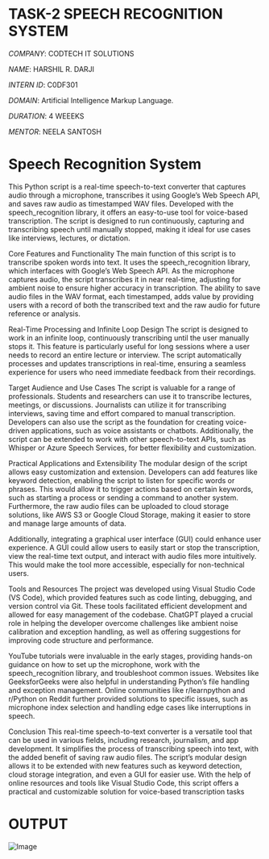 # TASK-2 SPEECH RECOGNITION SYSTEM

*COMPANY*: CODTECH IT SOLUTIONS

*NAME*: HARSHIL R. DARJI

*INTERN ID*: C0DF301

*DOMAIN*: Artificial Intelligence Markup Language.

*DURATION*: 4 WEEEKS

*MENTOR*: NEELA SANTOSH

# Speech Recognition System

This Python script is a real-time speech-to-text converter that captures audio through a microphone, transcribes it using Google’s Web Speech API, and saves raw audio as timestamped WAV files. Developed with the speech_recognition library, it offers an easy-to-use tool for voice-based transcription. The script is designed to run continuously, capturing and transcribing speech until manually stopped, making it ideal for use cases like interviews, lectures, or dictation.

Core Features and Functionality
The main function of this script is to transcribe spoken words into text. It uses the speech_recognition library, which interfaces with Google’s Web Speech API. As the microphone captures audio, the script transcribes it in near real-time, adjusting for ambient noise to ensure higher accuracy in transcription. The ability to save audio files in the WAV format, each timestamped, adds value by providing users with a record of both the transcribed text and the raw audio for future reference or analysis.

Real-Time Processing and Infinite Loop Design
The script is designed to work in an infinite loop, continuously transcribing until the user manually stops it. This feature is particularly useful for long sessions where a user needs to record an entire lecture or interview. The script automatically processes and updates transcriptions in real-time, ensuring a seamless experience for users who need immediate feedback from their recordings.

Target Audience and Use Cases
The script is valuable for a range of professionals. Students and researchers can use it to transcribe lectures, meetings, or discussions. Journalists can utilize it for transcribing interviews, saving time and effort compared to manual transcription. Developers can also use the script as the foundation for creating voice-driven applications, such as voice assistants or chatbots. Additionally, the script can be extended to work with other speech-to-text APIs, such as Whisper or Azure Speech Services, for better flexibility and customization.

Practical Applications and Extensibility
The modular design of the script allows easy customization and extension. Developers can add features like keyword detection, enabling the script to listen for specific words or phrases. This would allow it to trigger actions based on certain keywords, such as starting a process or sending a command to another system. Furthermore, the raw audio files can be uploaded to cloud storage solutions, like AWS S3 or Google Cloud Storage, making it easier to store and manage large amounts of data.

Additionally, integrating a graphical user interface (GUI) could enhance user experience. A GUI could allow users to easily start or stop the transcription, view the real-time text output, and interact with audio files more intuitively. This would make the tool more accessible, especially for non-technical users.

Tools and Resources
The project was developed using Visual Studio Code (VS Code), which provided features such as code linting, debugging, and version control via Git. These tools facilitated efficient development and allowed for easy management of the codebase. ChatGPT played a crucial role in helping the developer overcome challenges like ambient noise calibration and exception handling, as well as offering suggestions for improving code structure and performance.

YouTube tutorials were invaluable in the early stages, providing hands-on guidance on how to set up the microphone, work with the speech_recognition library, and troubleshoot common issues. Websites like GeeksforGeeks were also helpful in understanding Python’s file handling and exception management. Online communities like r/learnpython and r/Python on Reddit further provided solutions to specific issues, such as microphone index selection and handling edge cases like interruptions in speech.

Conclusion
This real-time speech-to-text converter is a versatile tool that can be used in various fields, including research, journalism, and app development. It simplifies the process of transcribing speech into text, with the added benefit of saving raw audio files. The script’s modular design allows it to be extended with new features such as keyword detection, cloud storage integration, and even a GUI for easier use. With the help of online resources and tools like Visual Studio Code, this script offers a practical and customizable solution for voice-based transcription tasks

# OUTPUT 
![Image](https://github.com/user-attachments/assets/08d356b4-b5f5-4ab2-8070-21519a84291b)

